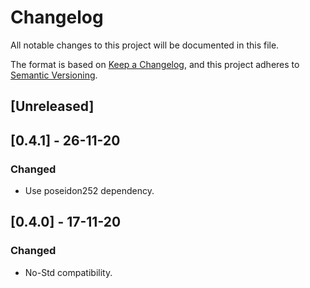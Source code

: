# Changelog

All notable changes to this project will be documented in this file.

The format is based on [Keep a Changelog](https://keepachangelog.com/en/1.0.0/),
and this project adheres to [Semantic Versioning](https://semver.org/spec/v2.0.0.html).

## [Unreleased]

## [0.4.1] - 26-11-20
### Changed
- Use poseidon252 dependency.

## [0.4.0] - 17-11-20
### Changed
- No-Std compatibility.
